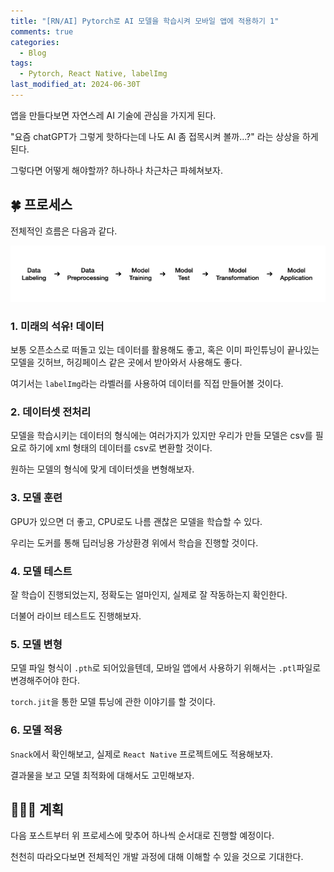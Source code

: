 ```yaml
---
title: "[RN/AI] Pytorch로 AI 모델을 학습시켜 모바일 앱에 적용하기 1"
comments: true
categories:
  - Blog
tags:
  - Pytorch, React Native, labelImg
last_modified_at: 2024-06-30T
---
```


앱을 만들다보면 자연스레 AI 기술에 관심을 가지게 된다.

"요즘 chatGPT가 그렇게 핫하다는데 나도 AI 좀 접목시켜 볼까...?" 라는 상상을 하게 된다.

그렇다면 어떻게 해야할까? 하나하나 차근차근 파헤쳐보자.

## 🍀 프로세스

전체적인 흐름은 다음과 같다.

![이미지](/assets/img/ai-on-app-process.png)

### 1. 미래의 석유! 데이터

보통 오픈소스로 떠돌고 있는 데이터를 활용해도 좋고, 혹은 이미 파인튜닝이 끝나있는 모델을 깃허브, 허깅페이스 같은 곳에서 받아와서 사용해도 좋다.

여기서는 `labelImg`라는 라벨러를 사용하여 데이터를 직접 만들어볼 것이다.

### 2. 데이터셋 전처리

모델을 학습시키는 데이터의 형식에는 여러가지가 있지만 우리가 만들 모델은 csv를 필요로 하기에 xml 형태의 데이터를 csv로 변환할 것이다.

원하는 모델의 형식에 맞게 데이터셋을 변형해보자.

### 3. 모델 훈련

GPU가 있으면 더 좋고, CPU로도 나름 괜찮은 모델을 학습할 수 있다.

우리는 도커를 통해 딥러닝용 가상환경 위에서 학습을 진행할 것이다.

### 4. 모델 테스트

잘 학습이 진행되었는지, 정확도는 얼마인지, 실제로 잘 작동하는지 확인한다.

더불어 라이브 테스트도 진행해보자.

### 5. 모델 변형

모델 파일 형식이 `.pth`로 되어있을텐데, 모바일 앱에서 사용하기 위해서는 `.ptl`파일로 변경해주어야 한다.

`torch.jit`을 통한 모델 튜닝에 관한 이야기를 할 것이다.

### 6. 모델 적용

`Snack`에서 확인해보고, 실제로 `React Native` 프로젝트에도 적용해보자.

결과물을 보고 모델 최적화에 대해서도 고민해보자.

## 👩🏼‍🌾 계획

다음 포스트부터 위 프로세스에 맞추어 하나씩 순서대로 진행할 예정이다.

천천히 따라오다보면 전체적인 개발 과정에 대해 이해할 수 있을 것으로 기대한다.

